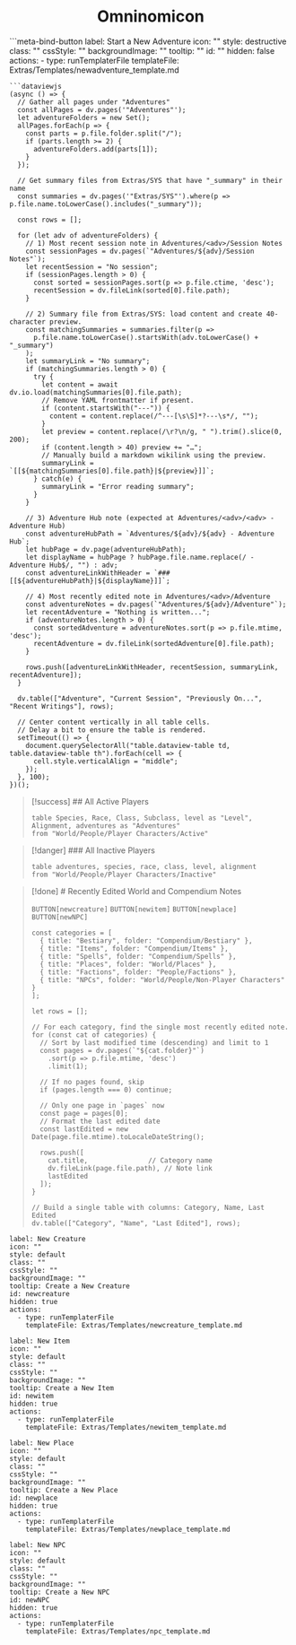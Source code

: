 
<center><h1> Omninomicon</h1></center>
```meta-bind-button
label: Start a New Adventure
icon: ""
style: destructive
class: ""
cssStyle: ""
backgroundImage: ""
tooltip: ""
id: ""
hidden: false
actions:
  - type: runTemplaterFile
    templateFile: Extras/Templates/newadventure_template.md

```
```dataviewjs
(async () => {
  // Gather all pages under "Adventures"
  const allPages = dv.pages('"Adventures"');
  let adventureFolders = new Set();
  allPages.forEach(p => {
    const parts = p.file.folder.split("/");
    if (parts.length >= 2) {
      adventureFolders.add(parts[1]);
    }
  });

  // Get summary files from Extras/SYS that have "_summary" in their name
  const summaries = dv.pages('"Extras/SYS"').where(p => p.file.name.toLowerCase().includes("_summary"));

  const rows = [];

  for (let adv of adventureFolders) {
    // 1) Most recent session note in Adventures/<adv>/Session Notes
    const sessionPages = dv.pages(`"Adventures/${adv}/Session Notes"`);
    let recentSession = "No session";
    if (sessionPages.length > 0) {
      const sorted = sessionPages.sort(p => p.file.ctime, 'desc');
      recentSession = dv.fileLink(sorted[0].file.path);
    }

    // 2) Summary file from Extras/SYS: load content and create 40-character preview.
    const matchingSummaries = summaries.filter(p => 
      p.file.name.toLowerCase().startsWith(adv.toLowerCase() + "_summary")
    );
    let summaryLink = "No summary";
    if (matchingSummaries.length > 0) {
      try {
        let content = await dv.io.load(matchingSummaries[0].file.path);
        // Remove YAML frontmatter if present.
        if (content.startsWith("---")) {
          content = content.replace(/^---[\s\S]*?---\s*/, "");
        }
        let preview = content.replace(/\r?\n/g, " ").trim().slice(0, 200);
        if (content.length > 40) preview += "…";
        // Manually build a markdown wikilink using the preview.
        summaryLink = `[[${matchingSummaries[0].file.path}|${preview}]]`;
      } catch(e) {
        summaryLink = "Error reading summary";
      }
    }

    // 3) Adventure Hub note (expected at Adventures/<adv>/<adv> - Adventure Hub)
    const adventureHubPath = `Adventures/${adv}/${adv} - Adventure Hub`;
    let hubPage = dv.page(adventureHubPath);
    let displayName = hubPage ? hubPage.file.name.replace(/ - Adventure Hub$/, "") : adv;
    const adventureLinkWithHeader = `### [[${adventureHubPath}|${displayName}]]`;

    // 4) Most recently edited note in Adventures/<adv>/Adventure
    const adventureNotes = dv.pages(`"Adventures/${adv}/Adventure"`);
    let recentAdventure = "Nothing is written...";
    if (adventureNotes.length > 0) {
      const sortedAdventure = adventureNotes.sort(p => p.file.mtime, 'desc');
      recentAdventure = dv.fileLink(sortedAdventure[0].file.path);
    }

    rows.push([adventureLinkWithHeader, recentSession, summaryLink, recentAdventure]);
  }

  dv.table(["Adventure", "Current Session", "Previously On...", "Recent Writings"], rows);

  // Center content vertically in all table cells.
  // Delay a bit to ensure the table is rendered.
  setTimeout(() => {
    document.querySelectorAll("table.dataview-table td, table.dataview-table th").forEach(cell => {
      cell.style.verticalAlign = "middle";
    });
  }, 100);
})();

```

>[!success] ## All Active Players
> ```dataview
> table Species, Race, Class, Subclass, level as "Level", Alignment, adventures as "Adventures"
> from "World/People/Player Characters/Active"
> ```

>[!danger] ### All Inactive Players
> ```dataview
> table adventures, species, race, class, level, alignment
> from "World/People/Player Characters/Inactive"
> 
> ```

>[!done] #  Recently Edited World and Compendium Notes
>
> `BUTTON[newcreature]`  `BUTTON[newitem]`  `BUTTON[newplace]`  `BUTTON[newNPC]`
> ```dataviewjs
> const categories = [
>   { title: "Bestiary", folder: "Compendium/Bestiary" },
>   { title: "Items", folder: "Compendium/Items" },
>   { title: "Spells", folder: "Compendium/Spells" },
>   { title: "Places", folder: "World/Places" },
>   { title: "Factions", folder: "People/Factions" },
>   { title: "NPCs", folder: "World/People/Non-Player Characters" }
> ];
> 
> let rows = [];
> 
> // For each category, find the single most recently edited note.
> for (const cat of categories) {
>   // Sort by last modified time (descending) and limit to 1
>   const pages = dv.pages(`"${cat.folder}"`)
>     .sort(p => p.file.mtime, 'desc')
>     .limit(1);
> 
>   // If no pages found, skip
>   if (pages.length === 0) continue;
> 
>   // Only one page in `pages` now
>   const page = pages[0];
>   // Format the last edited date
>   const lastEdited = new Date(page.file.mtime).toLocaleDateString();
> 
>   rows.push([
>     cat.title,               // Category name
>     dv.fileLink(page.file.path), // Note link
>     lastEdited
>   ]);
> }
> 
> // Build a single table with columns: Category, Name, Last Edited
> dv.table(["Category", "Name", "Last Edited"], rows);
> 
> ```
```meta-bind-button
label: New Creature
icon: ""
style: default
class: ""
cssStyle: ""
backgroundImage: ""
tooltip: Create a New Creature
id: newcreature
hidden: true
actions:
  - type: runTemplaterFile
    templateFile: Extras/Templates/newcreature_template.md

```

```meta-bind-button
label: New Item
icon: ""
style: default
class: ""
cssStyle: ""
backgroundImage: ""
tooltip: Create a New Item
id: newitem
hidden: true
actions:
  - type: runTemplaterFile
    templateFile: Extras/Templates/newitem_template.md

```

```meta-bind-button
label: New Place
icon: ""
style: default
class: ""
cssStyle: ""
backgroundImage: ""
tooltip: Create a New Place
id: newplace
hidden: true
actions:
  - type: runTemplaterFile
    templateFile: Extras/Templates/newplace_template.md

```

```meta-bind-button
label: New NPC
icon: ""
style: default
class: ""
cssStyle: ""
backgroundImage: ""
tooltip: Create a New NPC
id: newNPC
hidden: true
actions:
  - type: runTemplaterFile
    templateFile: Extras/Templates/npc_template.md

```
